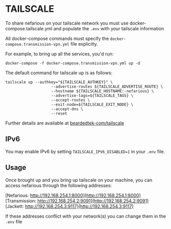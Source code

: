 # TAILSCALE

To share nefarious on your tailscale network you must use docker-compose.tailscale.yml and populate the `.env` with your tailscale information

All docker-compose commands must specify the `docker-compose.transmission-vpn.yml` file explicitly.

For example, to bring up all the services, you'd run:

    docker-compose -f docker-compose.transmission-vpn.yml up -d

The default command for tailscale up is as follows:
```
tailscale up --authkey="${TAILSCALE_AUTHKEY}" \
                    --advertise-routes ${TAILSCALE_ADVERTISE_ROUTE} \
                    --hostname ${TAILSCALE_HOSTNAME:-nefarious} \
                    --advertise-tags=${TAILSCALE_TAGS} \
                    --accept-routes \
                    --exit-node=${TAILSCALE_EXIT_NODE} \
                    --accept-dns \
                    --reset
```
Further details are available at [beardedtek-com/tailscale](https://github.com/beardedtek-com/tailscale)

## IPv6

You may enable IPv6 by setting `TAILSCALE_IPV6_DISABLED=1` in your `.env` file.

## Usage

Once brought up and you bring up tailscale on your machine, you can access nefarious through the following addresses:

[Nefarious: http://192.168.254.1:8000](http://192.168.254.1:8000)
[Transmission: http://192.168.254.2:9091](http://192.168.254.2:9091)
[Jackett: http://192.168.254.3:9117](http://192.168.254.3:9117)

If these addresses conflict with your network(s) you can change them in the `.env` file